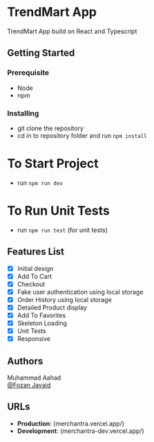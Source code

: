 # TrendMart App

TrendMart App build on React and Typescript

## Getting Started

### Prerequisite

- Node
- npm

### Installing

- git clone the repository
- cd in to repository folder and run `npm install`

# To Start Project

- run `npm run dev`

# To Run Unit Tests

- run `npm run test` (for unit tests)

## Features List

- [x] Initial design
- [x] Add To Cart
- [x] Checkout
- [x] Fake user authentication using local storage
- [x] Order History using local storage
- [x] Detailed Product display
- [x] Add To Favorites
- [x] Skeleton Loading
- [x] Unit Tests
- [x] Responsive

## Authors

Muhammad Aahad  
[@Fozan Javaid](https://www.linkedin.com/in/fozan-javaid/)

## URLs

- **Production**: (merchantra.vercel.app/)
- **Development**: (merchantra-dev.vercel.app/)
